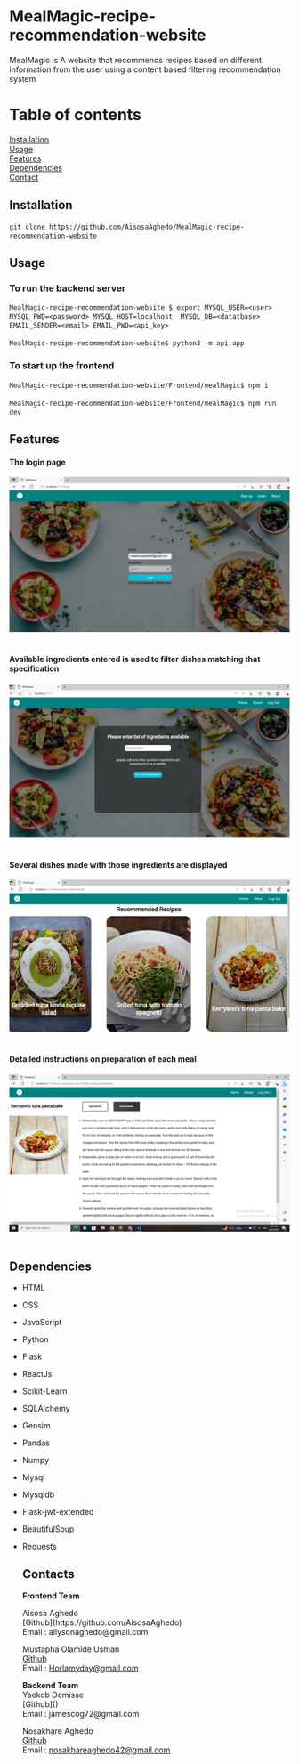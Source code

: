 # MealMagic-recipe-recommendation-website
MealMagic is A website that recommends recipes based on different information from the user using a content based filtering recommendation system

# Table of contents
[Installation](#Installation)<br/>
[Usage](#Usage)<br/>
[Features](#Features)<br/>
[Dependencies](#Dependencies)<br/>
[Contact](#Contacts)

  
## Installation
```
git clone https://github.com/AisosaAghedo/MealMagic-recipe-recommendation-website
```
## Usage
### To run the backend server
```
MealMagic-recipe-recommendation-website $ export MYSQL_USER=<user> MYSQL_PWD=<password> MYSQL_HOST=localhost  MYSQL_DB=<datatbase> EMAIL_SENDER=<email> EMAIL_PWD=<api_key>

MealMagic-recipe-recommendation-website$ python3 -m api.app
```

### To start up the frontend
```
MealMagic-recipe-recommendation-website/Frontend/mealMagic$ npm i

MealMagic-recipe-recommendation-website/Frontend/mealMagic$ npm run dev
```
## Features
#### The login page
<img src="https://github.com/AisosaAghedo/MealMagic-recipe-recommendation-website/blob/backend_api/assets/Screenshot%20(92).png" alt="login page"/><br/><br/>
#### Available ingredients entered is used to filter dishes matching that specification
<img src="https://github.com/AisosaAghedo/MealMagic-recipe-recommendation-website/blob/backend_api/assets/Screenshot%20(93).png" alt="ingredients page"/><br/><br/>
#### Several dishes made with those ingredients are displayed
<img src="https://github.com/AisosaAghedo/MealMagic-recipe-recommendation-website/blob/backend_api/assets/Screenshot%20(94).png" alt="recipes page"/><br/><br/>
#### Detailed instructions on preparation of each meal
<img src="https://github.com/AisosaAghedo/MealMagic-recipe-recommendation-website/blob/backend_api/assets/Screenshot%20(90).png" alt="instructions to prepare meal"/><br/><br/>
## Dependencies
- HTML
- CSS
- JavaScript
- Python
- Flask
- ReactJs
- Scikit-Learn
- SQLAlchemy
- Gensim
- Pandas
- Numpy
- Mysql
- Mysqldb
- Flask-jwt-extended
- BeautifulSoup
- Requests

  ## Contacts
  <p>
   <b>Frontend Team</b><br/>
    <p>
      Aisosa Aghedo<br/>
      [Github](https://github.com/AisosaAghedo)<br/>
      Email : allysonaghedo@gmail.com<br/>
    </p>

    Mustapha Olamide Usman<br/>
    [Github]()<br/>
    Email : Horlamyday@gmail.com
  </p>

  <p>
  <b>Backend Team</b><br/> 
  Yaekob Demisse<br/>
  [Github]()<br/>
  Email : jamescog72@gmail.com<br/>

  Nosakhare Aghedo<br/>
  [Github](https://github.com/Coder1967)<br/>
  Email : nosakhareaghedo42@gmail.com<br/>
  </p>
